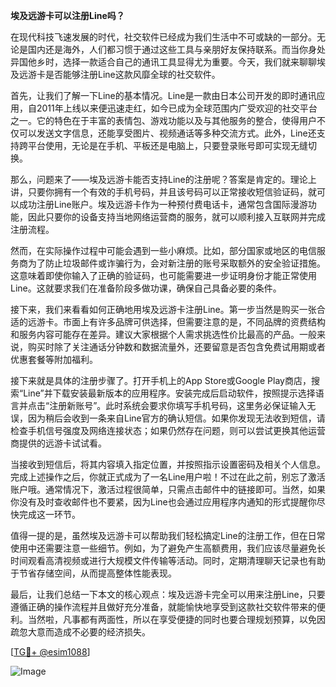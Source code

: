 **埃及远游卡可以注册Line吗？**

在现代科技飞速发展的时代，社交软件已经成为我们生活中不可或缺的一部分。无论是国内还是海外，人们都习惯于通过这些工具与亲朋好友保持联系。而当你身处异国他乡时，选择一款适合自己的通讯工具显得尤为重要。今天，我们就来聊聊埃及远游卡是否能够注册Line这款风靡全球的社交软件。

首先，让我们了解一下Line的基本情况。Line是一款由日本公司开发的即时通讯应用，自2011年上线以来便迅速走红，如今已成为全球范围内广受欢迎的社交平台之一。它的特色在于丰富的表情包、游戏功能以及与其他服务的整合，使得用户不仅可以发送文字信息，还能享受图片、视频通话等多种交流方式。此外，Line还支持跨平台使用，无论是在手机、平板还是电脑上，只要登录账号即可实现无缝切换。

那么，问题来了——埃及远游卡能否支持Line的注册呢？答案是肯定的。理论上讲，只要你拥有一个有效的手机号码，并且该号码可以正常接收短信验证码，就可以成功注册Line账户。埃及远游卡作为一种预付费电话卡，通常包含国际漫游功能，因此只要你的设备支持当地网络运营商的服务，就可以顺利接入互联网并完成注册流程。

然而，在实际操作过程中可能会遇到一些小麻烦。比如，部分国家或地区的电信服务商为了防止垃圾邮件或诈骗行为，会对新注册的账号采取额外的安全验证措施。这意味着即使你输入了正确的验证码，也可能需要进一步证明身份才能正常使用Line。这就要求我们在准备阶段多做功课，确保自己具备必要的条件。

接下来，我们来看看如何正确地用埃及远游卡注册Line。第一步当然是购买一张合适的远游卡。市面上有许多品牌可供选择，但需要注意的是，不同品牌的资费结构和服务内容可能存在差异。建议大家根据个人需求挑选性价比最高的产品。一般来说，购买时除了关注通话分钟数和数据流量外，还要留意是否包含免费试用期或者优惠套餐等附加福利。

接下来就是具体的注册步骤了。打开手机上的App Store或Google Play商店，搜索“Line”并下载安装最新版本的应用程序。安装完成后启动软件，按照提示选择语言并点击“注册新账号”。此时系统会要求你填写手机号码，这里务必保证输入无误，因为稍后会收到一条来自Line官方的确认短信。如果你发现无法收到短信，请检查手机信号强度及网络连接状态；如果仍然存在问题，则可以尝试更换其他运营商提供的远游卡试试看。

当接收到短信后，将其内容填入指定位置，并按照指示设置密码及相关个人信息。完成上述操作之后，你就正式成为了一名Line用户啦！不过在此之前，别忘了激活账户哦。通常情况下，激活过程很简单，只需点击邮件中的链接即可。当然，如果你没有及时查收邮件也不要紧，因为Line也会通过应用程序内通知的形式提醒你尽快完成这一环节。

值得一提的是，虽然埃及远游卡可以帮助我们轻松搞定Line的注册工作，但在日常使用中还需要注意一些细节。例如，为了避免产生高额费用，我们应该尽量避免长时间观看高清视频或进行大规模文件传输等活动。同时，定期清理聊天记录也有助于节省存储空间，从而提高整体性能表现。

最后，让我们总结一下本文的核心观点：埃及远游卡完全可以用来注册Line，只要遵循正确的操作流程并且做好充分准备，就能愉快地享受到这款社交软件带来的便利。当然啦，凡事都有两面性，所以在享受便捷的同时也要合理规划预算，以免因疏忽大意而造成不必要的经济损失。

[[TG💪+ @esim1088](https://t.me/s/esim1088)]

![Image](https://i.postimg.cc/4NQfJmqS/Snipaste-2025-05-13-00-14-12.png)